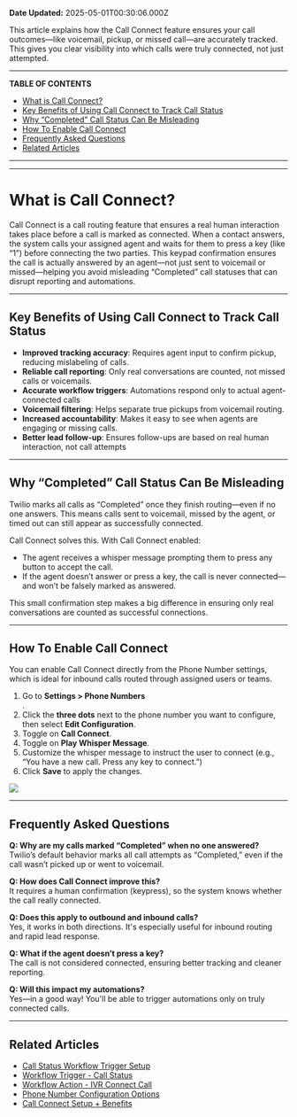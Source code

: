 **Date Updated:** 2025-05-01T00:30:06.000Z

This article explains how the Call Connect feature ensures your call outcomes—like voicemail, pickup, or missed call—are accurately tracked. This gives you clear visibility into which calls were truly connected, not just attempted.

---

**TABLE OF CONTENTS**

* [What is Call Connect?](#What-is-Call-Connect?)
* [Key Benefits of Using Call Connect to Track Call Status](#Key-Benefits-of-Using-Call-Connect-to-Track-Call-Status?)
* [Why “Completed” Call Status Can Be Misleading](#Why-%E2%80%9CCompleted%E2%80%9D-Call-Status-Can-Be-Misleading)
* [How To Enable Call Connect](#How-To-Enable-Call-Connect)
* [Frequently Asked Questions](#Frequently-Asked-Questions)
* [Related Articles](#Related-Articles)

---

---

# **What is Call Connect?**

  
Call Connect is a call routing feature that ensures a real human interaction takes place before a call is marked as connected. When a contact answers, the system calls your assigned agent and waits for them to press a key (like “1”) before connecting the two parties. This keypad confirmation ensures the call is actually answered by an agent—not just sent to voicemail or missed—helping you avoid misleading “Completed” call statuses that can disrupt reporting and automations.

---

## **Key Benefits of Using Call Connect to Track Call Status**

  
* **Improved tracking accuracy**: Requires agent input to confirm pickup, reducing mislabeling of calls.
* **Reliable call reporting**: Only real conversations are counted, not missed calls or voicemails.
* **Accurate workflow triggers**: Automations respond only to actual agent-connected calls
* **Voicemail filtering**: Helps separate true pickups from voicemail routing.
* **Increased accountability**: Makes it easy to see when agents are engaging or missing calls.
* **Better lead follow-up**: Ensures follow-ups are based on real human interaction, not call attempts

---

## **Why “Completed” Call Status Can Be Misleading**

  
Twilio marks all calls as “Completed” once they finish routing—even if no one answers. This means calls sent to voicemail, missed by the agent, or timed out can still appear as successfully connected.

  
Call Connect solves this. With Call Connect enabled:  
  
* The agent receives a whisper message prompting them to press any button to accept the call.
* If the agent doesn’t answer or press a key, the call is never connected—and won’t be falsely marked as answered.

This small confirmation step makes a big difference in ensuring only real conversations are counted as successful connections.

---

## **How To Enable Call Connect**

  
You can enable Call Connect directly from the Phone Number settings, which is ideal for inbound calls routed through assigned users or teams.  
  
1. Go to **Settings > Phone Numbers**  
.
2. Click the **three dots** next to the phone number you want to configure, then select **Edit Configuration**.
3. Toggle on **Call Connect**.
4. Toggle on **Play Whisper Message**.
5. Customize the whisper message to instruct the user to connect (e.g., “You have a new call. Press any key to connect.”)
6. Click **Save** to apply the changes.

  
![](https://s3.amazonaws.com/cdn.freshdesk.com/data/helpdesk/attachments/production/155045941783/original/s7bLbxbWl_PgC4jGHAdBTwzQ6DO9IHjfdw.gif?1746039241)

---

## **Frequently Asked Questions**

  
**Q: Why are my calls marked “Completed” when no one answered?**  
Twilio’s default behavior marks all call attempts as “Completed,” even if the call wasn’t picked up or went to voicemail.  
  
**Q: How does Call Connect improve this?**  
It requires a human confirmation (keypress), so the system knows whether the call really connected.  
  
**Q: Does this apply to outbound and inbound calls?**  
Yes, it works in both directions. It's especially useful for inbound routing and rapid lead response.  
  
**Q: What if the agent doesn’t press a key?**  
The call is not considered connected, ensuring better tracking and cleaner reporting.  
  
**Q: Will this impact my automations?**  
Yes—in a good way! You'll be able to trigger automations only on truly connected calls.

---

## **Related Articles**

* [Call Status Workflow Trigger Setup](https://help.gohighlevel.com/en/support/solutions/articles/48001212511)
* [Workflow Trigger - Call Status](https://help.gohighlevel.com/en/support/solutions/articles/155000002552)
* [Workflow Action - IVR Connect Call](https://help.gohighlevel.com/en/support/solutions/articles/155000003371)
* [Phone Number Configuration Options](https://help.gohighlevel.com/en/support/solutions/articles/48001229976)
* [Call Connect Setup + Benefits](https://blog.gohighlevel.com/how-to-set-up-the-highlevel-call-connect-feature-lead-follow-up-made-easy-and-automated/)